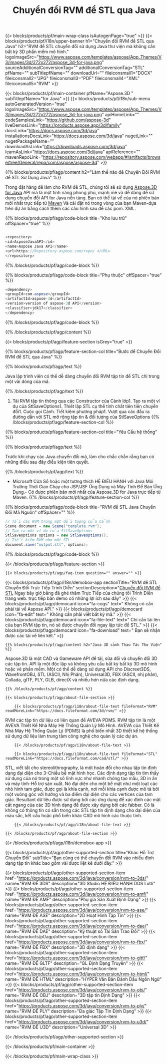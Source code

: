 ﻿---
title: Chuyển đổi RVM để STL qua Java 
weight: 2580
url: /vi/java/conversion/rvm-to-stl/ 
description: Mẫu Java chuyển đổi mã cho RVM định dạng để STL tập tin. Sử dụng ví dụ này mã để chuyển đổi RVM để STL trong bất kỳ Web hoặc Máy Tính Để Bàn Java dựa trên ứng dụng.
---
{{< blocks/products/pf/main-wrap-class isAutogenPage="true" >}}
{{< blocks/products/pf/i18n/upper-banner h1="Chuyển đổi RVM để STL qua Java" h2="RVM để STL chuyển đổi sử dụng Java thư viện mà không cần bất kỳ 3D phần mềm mô hình." logoImageSrc="https://www.aspose.com/templates/aspose/App_Themes/V3/images/3d/272x272/aspose_3d-for-java.png" sourceAdditionalConversionTag="" additionalConversionTag="STL" pfName="" subTitlepfName="" downloadUrl="" fileiconsmall1="DOCX" fileiconsmall2="JPG" fileiconsmall3="PDF" fileiconsmall4="XML" fileiconsmall5="RVM" >}}

{{< blocks/products/pf/main-container pfName="Aspose.3D " subTitlepfName="for Java" >}}
{{< blocks/products/pf/i18n/sub-menu autoGeneratedVersion="true" logoImageSrc="https://www.aspose.com/templates/aspose/App_Themes/V3/images/3d/272x272/aspose_3d-for-java.png" apiHomeLink="" codeSamplesLink="https://github.com/aspose-3d" liveDemosLink="https://products.aspose.app/3d/family" docsLink="https://docs.aspose.com/3d/java" installationsDocsLink="https://docs.aspose.com/3d/java" nugetLink="" nugetPackageName="" downloadAsLink="https://downloads.aspose.com/3d/java" learnAsLink="https://docs.aspose.com/3d/java" apiReference="" mavenRepoLink="https://repository.aspose.com/webapp/#/artifacts/browse/tree/General/repo/com/aspose/aspose-3d" >}}

{{% blocks/products/pf/agp/content h2="Làm thế nào để Chuyển Đổi RVM để STL Sử Dụng Java" %}}

 Trong đặt hàng để làm cho RVM để STL, chúng tôi sẽ sử dụng
 [Aspose.3D for Java](https://products.aspose.com/3d/java) 
 API mà là một tính năng phong phú, mạnh mẽ và dễ dàng để sử dụng chuyển đổi API for Java nền tảng. Bạn có thể tải về của nó phiên bản mới nhất trực tiếp từ
 [Maven](https://repository.aspose.com/webapp/#/artifacts/browse/tree/General/repo/com/aspose/aspose-3d) 
 Và cài đặt nó trong vòng của bạn Maven-dựa trên dự án bằng cách thêm các cấu hình sau để các pom. XML.

{{% blocks/products/pf/agp/code-block title="Kho lưu trữ" offSpacer="true" %}}

```cs

<repository>
<id>AsposeJavaAPI</id>
<name>Aspose Java API</name>
<url>https://Repository.aspose.com/repo/ </URL>
</repository>


```

{{% /blocks/products/pf/agp/code-block %}}

{{% blocks/products/pf/agp/code-block title="Phụ thuộc" offSpacer="true" %}}

```cs
<dependency>
<groupId>com.aspose</groupId>
<artifactId>aspose-3d</artifactId>
<version>version of aspose-3d API</version>
<classifier>jdk17</classifier>
</dependency>


```

{{% /blocks/products/pf/agp/code-block %}}

{{% /blocks/products/pf/agp/content %}}

{{< blocks/products/pf/agp/feature-section isGrey="true" >}}

{{% blocks/products/pf/agp/feature-section-col title="Bước để Chuyển Đổi RVM để STL qua Java" %}}

{{% blocks/products/pf/agp/text %}}

 Java lập trình viên có thể dễ dàng chuyển đổi RVM tập tin để STL chỉ trong một vài dòng của mã.

{{% /blocks/products/pf/agp/text %}}

1. Tải RVM tập tin thông qua các Constructor của Cảnh lớp1. Tạo ra một ví dụ của StlSaveOptions1. Thiết lập STL cụ thể tính chất tiên tiến chuyển đổi1. Cuộc gọi Cảnh. Tiết kiệm phương pháp1. Vượt qua các đầu ra đường dẫn với STL mở rộng tập tin & đối tượng của StlSaveOptions
{{% /blocks/products/pf/agp/feature-section-col %}}

{{% blocks/products/pf/agp/feature-section-col title="Yêu Cầu hệ thống" %}}

{{% blocks/products/pf/agp/text %}}

 Trước khi chạy các Java chuyển đổi mã, làm cho chắc chắn rằng bạn có những điều sau đây điều kiện tiên quyết.

{{% /blocks/products/pf/agp/text %}}

- Microsoft Cửa Sổ hoặc một tương thích HỆ ĐIỀU HÀNH với Java Môi Trường Thời Gian Chạy cho JSP/JSF Ứng Dụng và Máy Tính Để Bàn Ứng Dụng.- Có được phiên bản mới nhất của Aspose.3D for Java trực tiếp từ Maven.
{{% /blocks/products/pf/agp/feature-section-col %}}

{{% blocks/products/pf/agp/code-block title="RVM để STL Java Chuyển Đổi Mã Nguồn" offSpacer="" %}}

```cs
// Tải các RVM trong một đối tượng của Cảnh 
Scene document = new Scene("template.rvm");
// Tạo ra một ví dụ của StlSaveOptions 
StlSaveOptions options = new StlSaveOptions();
// Tiết kiệm RVM như một STL 
document.save("output.stl", options);   


```

{{% /blocks/products/pf/agp/code-block %}}

{{< /blocks/products/pf/agp/feature-section >}}

    {{< blocks/products/pf/agp/faq-item question="" answer="" >}}
 

<!-- aboutfile Starts -->

{{< blocks/products/pf/agp/i18n/demobox-app sectionTitle="RVM để STL Chuyển Đổi Trực Tiếp Trình Diễn" sectionDescription="[Chuyển đổi RVM để STL](https://products.aspose.app/3d/conversion/rvm-to-stl) Ngay bây giờ bằng đã ghé thăm Trực Tiếp của chúng tôi Trình Diễn trang web. trực tiếp bản demo có những lợi ích sau đây" >}}
        {{< blocks/products/pf/agp/democard icon="fa-cogs" text=" Không có cần phải tải về Aspose API." >}}
        {{< blocks/products/pf/agp/democard icon="fa-edit" text=" Không cần phải viết bất kỳ mã." >}}
        {{< blocks/products/pf/agp/democard icon="fa-file-text" text=" Chỉ cần tải lên của bạn RVM tập tin, nó sẽ được chuyển đổi ngay lập tức để STL." >}}
        {{< blocks/products/pf/agp/democard icon="fa-download" text=" Bạn sẽ nhận được các tải về liên kết." >}}

    {{% blocks/products/pf/agp/content h2="Java 3D cảnh Thao Tác Thư Viện" %}}

 Aspose.3D là một CAD và Gameware API để tải, sửa đổi và chuyển đổi 3D các tập tin. API là một độc lập và không yêu cầu bất kỳ bất kỳ 3D mô hình hoặc vẽ phần mềm. Một có thể dễ dàng sử dụng API cho Discreet3DS, WavefrontOBJ, STL (ASCII, Nhị Phân), Universal3D, FBX (ASCII, nhị phân), Collada, glTF, PLY, GLB, directX và nhiều hơn nữa các định dạng. 



    {{% /blocks/products/pf/agp/content %}}

    {{< blocks/products/pf/agp/about-file-section >}}

        {{< blocks/products/pf/agp/i18n/about-file-text fileFormat="RVM" readMoreLink="https://docs.fileformat.com/3d/rvm/" >}}

RVM các tập tin dữ liệu có liên quan để AVEVA PDMS. RVM tập tin là một AVEVA Thiết Kế Nhà Máy Hệ Thống Quản Lý Mô Hình. AVEVA của Thiết Kế Nhà Máy Hệ Thống Quản Lý (PDMS) là phổ biến nhất 3D thiết kế hệ thống sử dụng dữ liệu làm trung tâm công nghệ cho quản lý các dự án.


        {{< /blocks/products/pf/agp/i18n/about-file-text >}}

        {{< blocks/products/pf/agp/i18n/about-file-text fileFormat="STL" readMoreLink="https://docs.fileformat.com/cad/stl/" >}}

STL, viết tắt cho stereolithrography, là một hoán đổi cho nhau tập tin định dạng đại diện cho 3-Chiều bề mặt hình học. Các định dạng tập tin tìm thấy sử dụng của nó trong một số lĩnh vực như nhanh chóng tạo mẫu, 3D in ấn và máy tính-Hỗ trợ sản xuất. Nó đại diện cho một bề mặt như một loạt các nhỏ hình tam giác, được gọi là khía cạnh, nơi mỗi khía cạnh được mô tả bởi một vuông góc với hướng và ba điểm đại diện cho các vertices của tam giác. Resultant dữ liệu được sử dụng bởi các ứng dụng để xác định các mặt cắt ngang của các 3D hình dạng để được xây dựng bởi các fabber. Có là không có thông tin có sẵn trong các STL tập tin định dạng cho đại diện của màu sắc, kết cấu hoặc phổ biến khác CAD mô hình các thuộc tính.


        {{< /blocks/products/pf/agp/i18n/about-file-text >}}

    {{< /blocks/products/pf/agp/about-file-section >}}

{{< /blocks/products/pf/agp/i18n/demobox-app >}}

<!-- aboutfile Ends -->

{{< blocks/products/pf/agp/other-supported-section title="Khác Hỗ Trợ Chuyển Đổi" subTitle="Bạn cũng có thể chuyển đổi RVM vào nhiều định dạng tập tin khác bao gồm vài được liệt kê dưới đây." >}}

{{< blocks/products/pf/agp/other-supported-section-item href="https://products.aspose.com/3d/java/conversion/rvm-to-3ds/" name="RVM ĐỂ 3DS" description="3D Studio HỆ ĐIỀU HÀNH DOS Lưới" >}}
{{< blocks/products/pf/agp/other-supported-section-item href="https://products.aspose.com/3d/java/conversion/rvm-to-amf/" name="RVM ĐỂ AMF" description="Phụ gia Sản Xuất Định Dạng" >}}
{{< blocks/products/pf/agp/other-supported-section-item href="https://products.aspose.com/3d/java/conversion/rvm-to-ase/" name="RVM ĐỂ ASE" description="2D Hoạt Hình Tập Tin" >}}
{{< blocks/products/pf/agp/other-supported-section-item href="https://products.aspose.com/3d/java/conversion/rvm-to-dae/" name="RVM ĐỂ DAE" description="Kỹ thuật số Tài Sản Trao Đổi" >}}
{{< blocks/products/pf/agp/other-supported-section-item href="https://products.aspose.com/3d/java/conversion/rvm-to-fbx/" name="RVM ĐỂ FBX" description="3D định dạng" >}}
{{< blocks/products/pf/agp/other-supported-section-item href="https://products.aspose.com/3d/java/conversion/rvm-to-gltf/" name="RVM ĐỂ GLTF" description="GL Định Dạng Truyền" >}}
{{< blocks/products/pf/agp/other-supported-section-item href="https://products.aspose.com/3d/java/conversion/rvm-to-html/" name="RVM ĐỂ HTML" description="HYPER Văn Bản Đánh Dấu Ngôn Ngữ" >}}
{{< blocks/products/pf/agp/other-supported-section-item href="https://products.aspose.com/3d/java/conversion/rvm-to-obj/" name="RVM ĐỂ OBJ" description="3D tập tin Định Dạng" >}}
{{< blocks/products/pf/agp/other-supported-section-item href="https://products.aspose.com/3d/java/conversion/rvm-to-ply/" name="RVM ĐỂ PLY" description="Đa giác Tập Tin Định Dạng" >}}
{{< blocks/products/pf/agp/other-supported-section-item href="https://products.aspose.com/3d/java/conversion/rvm-to-u3d/" name="RVM ĐỂ U3D" description="Universal 3D" >}}

{{< /blocks/products/pf/agp/other-supported-section >}}

{{< /blocks/products/pf/main-container >}}
    
{{< /blocks/products/pf/main-wrap-class >}}